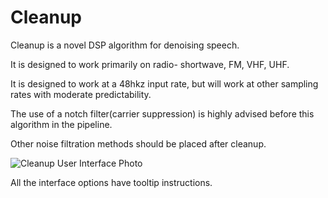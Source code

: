 # Cleanup 
Cleanup is a novel DSP algorithm for denoising speech.

It is designed to work primarily on radio- shortwave, FM, VHF, UHF.

It is designed to work at a 48hkz input rate, but will work at other sampling rates with moderate predictability.

The use of a notch filter(carrier suppression) is highly advised before this algorithm in the pipeline.

Other noise filtration methods should be placed after cleanup. 


![Cleanup User Interface Photo](https://i.imgur.com/465sJq4.png)

All the interface options have tooltip instructions.
